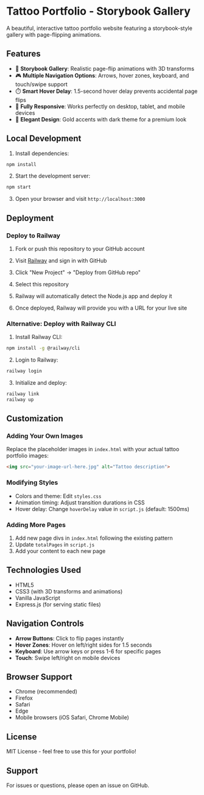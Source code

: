 # Tattoo Portfolio - Storybook Gallery

A beautiful, interactive tattoo portfolio website featuring a storybook-style gallery with page-flipping animations.

## Features

- 📖 **Storybook Gallery**: Realistic page-flip animations with 3D transforms
- 🎮 **Multiple Navigation Options**: Arrows, hover zones, keyboard, and touch/swipe support
- ⏱️ **Smart Hover Delay**: 1.5-second hover delay prevents accidental page flips
- 📱 **Fully Responsive**: Works perfectly on desktop, tablet, and mobile devices
- 🎨 **Elegant Design**: Gold accents with dark theme for a premium look

## Local Development

1. Install dependencies:
```bash
npm install
```

2. Start the development server:
```bash
npm start
```

3. Open your browser and visit `http://localhost:3000`

## Deployment

### Deploy to Railway

1. Fork or push this repository to your GitHub account

2. Visit [Railway](https://railway.app) and sign in with GitHub

3. Click "New Project" → "Deploy from GitHub repo"

4. Select this repository

5. Railway will automatically detect the Node.js app and deploy it

6. Once deployed, Railway will provide you with a URL for your live site

### Alternative: Deploy with Railway CLI

1. Install Railway CLI:
```bash
npm install -g @railway/cli
```

2. Login to Railway:
```bash
railway login
```

3. Initialize and deploy:
```bash
railway link
railway up
```

## Customization

### Adding Your Own Images

Replace the placeholder images in `index.html` with your actual tattoo portfolio images:

```html
<img src="your-image-url-here.jpg" alt="Tattoo description">
```

### Modifying Styles

- Colors and theme: Edit `styles.css`
- Animation timing: Adjust transition durations in CSS
- Hover delay: Change `hoverDelay` value in `script.js` (default: 1500ms)

### Adding More Pages

1. Add new page divs in `index.html` following the existing pattern
2. Update `totalPages` in `script.js`
3. Add your content to each new page

## Technologies Used

- HTML5
- CSS3 (with 3D transforms and animations)
- Vanilla JavaScript
- Express.js (for serving static files)

## Navigation Controls

- **Arrow Buttons**: Click to flip pages instantly
- **Hover Zones**: Hover on left/right sides for 1.5 seconds
- **Keyboard**: Use arrow keys or press 1-6 for specific pages
- **Touch**: Swipe left/right on mobile devices

## Browser Support

- Chrome (recommended)
- Firefox
- Safari
- Edge
- Mobile browsers (iOS Safari, Chrome Mobile)

## License

MIT License - feel free to use this for your portfolio!

## Support

For issues or questions, please open an issue on GitHub.